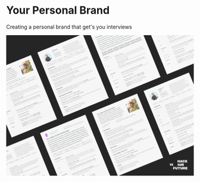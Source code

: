 # Your Personal Brand
Creating a personal brand that get's you interviews

![YourPersonalBrand](assets/yourbrand.jpg)
